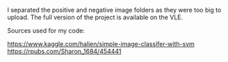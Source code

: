 I separated the positive and negative image folders as they were too big to upload. The full version of the project is available on the VLE.

Sources used for my code:

https://www.kaggle.com/halien/simple-image-classifer-with-svm
https://rpubs.com/Sharon_1684/454441
